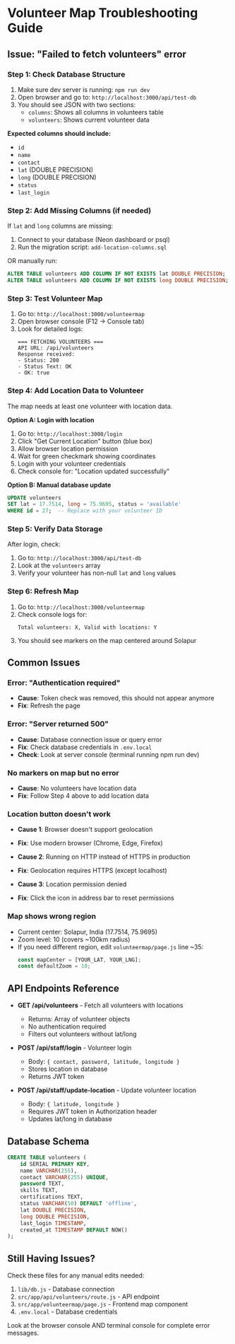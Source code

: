 # Volunteer Map Troubleshooting Guide

## Issue: "Failed to fetch volunteers" error

### Step 1: Check Database Structure
1. Make sure dev server is running: `npm run dev`
2. Open browser and go to: `http://localhost:3000/api/test-db`
3. You should see JSON with two sections:
   - `columns`: Shows all columns in volunteers table
   - `volunteers`: Shows current volunteer data

**Expected columns should include:**
- `id`
- `name`
- `contact`
- `lat` (DOUBLE PRECISION)
- `long` (DOUBLE PRECISION)
- `status`
- `last_login`

### Step 2: Add Missing Columns (if needed)
If `lat` and `long` columns are missing:

1. Connect to your database (Neon dashboard or psql)
2. Run the migration script: `add-location-columns.sql`

OR manually run:
```sql
ALTER TABLE volunteers ADD COLUMN IF NOT EXISTS lat DOUBLE PRECISION;
ALTER TABLE volunteers ADD COLUMN IF NOT EXISTS long DOUBLE PRECISION;
```

### Step 3: Test Volunteer Map
1. Go to: `http://localhost:3000/volunteermap`
2. Open browser console (F12 → Console tab)
3. Look for detailed logs:
   ```
   === FETCHING VOLUNTEERS ===
   API URL: /api/volunteers
   Response received:
   - Status: 200
   - Status Text: OK
   - OK: true
   ```

### Step 4: Add Location Data to Volunteer
The map needs at least one volunteer with location data.

**Option A: Login with location**
1. Go to: `http://localhost:3000/login`
2. Click "Get Current Location" button (blue box)
3. Allow browser location permission
4. Wait for green checkmark showing coordinates
5. Login with your volunteer credentials
6. Check console for: "Location updated successfully"

**Option B: Manual database update**
```sql
UPDATE volunteers 
SET lat = 17.7514, long = 75.9695, status = 'available'
WHERE id = 27;  -- Replace with your volunteer ID
```

### Step 5: Verify Data Storage
After login, check:
1. Go to: `http://localhost:3000/api/test-db`
2. Look at the `volunteers` array
3. Verify your volunteer has non-null `lat` and `long` values

### Step 6: Refresh Map
1. Go to: `http://localhost:3000/volunteermap`
2. Check console logs for:
   ```
   Total volunteers: X, Valid with locations: Y
   ```
3. You should see markers on the map centered around Solapur

## Common Issues

### Error: "Authentication required"
- **Cause**: Token check was removed, this should not appear anymore
- **Fix**: Refresh the page

### Error: "Server returned 500"
- **Cause**: Database connection issue or query error
- **Fix**: Check database credentials in `.env.local`
- **Check**: Look at server console (terminal running npm run dev)

### No markers on map but no error
- **Cause**: No volunteers have location data
- **Fix**: Follow Step 4 above to add location data

### Location button doesn't work
- **Cause 1**: Browser doesn't support geolocation
- **Fix**: Use modern browser (Chrome, Edge, Firefox)

- **Cause 2**: Running on HTTP instead of HTTPS in production
- **Fix**: Geolocation requires HTTPS (except localhost)

- **Cause 3**: Location permission denied
- **Fix**: Click the icon in address bar to reset permissions

### Map shows wrong region
- Current center: Solapur, India (17.7514, 75.9695)
- Zoom level: 10 (covers ~100km radius)
- If you need different region, edit `volunteermap/page.js` line ~35:
  ```javascript
  const mapCenter = [YOUR_LAT, YOUR_LNG];
  const defaultZoom = 10;
  ```

## API Endpoints Reference

- **GET /api/volunteers** - Fetch all volunteers with locations
  - Returns: Array of volunteer objects
  - No authentication required
  - Filters out volunteers without lat/long

- **POST /api/staff/login** - Volunteer login
  - Body: `{ contact, password, latitude, longitude }`
  - Stores location in database
  - Returns JWT token

- **POST /api/staff/update-location** - Update volunteer location
  - Body: `{ latitude, longitude }`
  - Requires JWT token in Authorization header
  - Updates lat/long in database

## Database Schema

```sql
CREATE TABLE volunteers (
    id SERIAL PRIMARY KEY,
    name VARCHAR(255),
    contact VARCHAR(255) UNIQUE,
    password TEXT,
    skills TEXT,
    certifications TEXT,
    status VARCHAR(50) DEFAULT 'offline',
    lat DOUBLE PRECISION,
    long DOUBLE PRECISION,
    last_login TIMESTAMP,
    created_at TIMESTAMP DEFAULT NOW()
);
```

## Still Having Issues?

Check these files for any manual edits needed:
1. `lib/db.js` - Database connection
2. `src/app/api/volunteers/route.js` - API endpoint
3. `src/app/volunteermap/page.js` - Frontend map component
4. `.env.local` - Database credentials

Look at the browser console AND terminal console for complete error messages.
